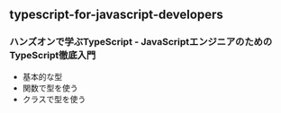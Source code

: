 ##  typescript-for-javascript-developers
### ハンズオンで学ぶTypeScript - JavaScriptエンジニアのためのTypeScript徹底入門

- 基本的な型
- 関数で型を使う
- クラスで型を使う